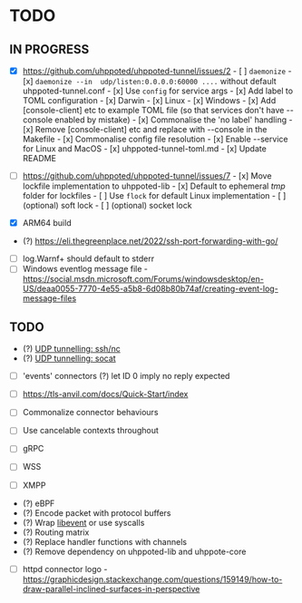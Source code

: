 # TODO

## IN PROGRESS

- [x] https://github.com/uhppoted/uhppoted-tunnel/issues/2
      - [ ] `daemonize`
            - [x] `daemonize --in  udp/listen:0.0.0.0:60000 ....` without default uhppoted-tunnel.conf
            - [x] Use `config` for service args
            - [x] Add label to TOML configuration
            - [x] Darwin
            - [x] Linux
            - [x] Windows
            - [x] Add [console-client] etc to example TOML file (so that services don't have --console enabled by mistake)
            - [x] Commonalise the 'no label' handling
            - [x] Remove [console-client] etc and replace with --console in the Makefile
            - [x] Commonalise config file resolution
            - [x] Enable --service for Linux and MacOS
      - [x] uhppoted-tunnel-toml.md
      - [x] Update README

- [ ] https://github.com/uhppoted/uhppoted-tunnel/issues/7
      - [x] Move lockfile implementation to uhppoted-lib
      - [x] Default to ephemeral _tmp_ folder for lockfiles
      - [ ] Use `flock` for default Linux implementation 
      - [ ] (optional) soft lock
      - [ ] (optional) socket lock

- [x] ARM64 build
- (?) https://eli.thegreenplace.net/2022/ssh-port-forwarding-with-go/
- [ ] log.Warnf+ should default to stderr
- [ ] Windows eventlog message file
      - https://social.msdn.microsoft.com/Forums/windowsdesktop/en-US/deaa0055-7770-4e55-a5b8-6d08b80b74af/creating-event-log-message-files

## TODO

- (?) [UDP tunnelling: ssh/nc](https://superuser.com/questions/53103/udp-traffic-through-ssh-tunnel)
- (?) [UDP tunnelling: socat](http://www.morch.com/2011/07/05/forwarding-snmp-ports-over-ssh-using-socat/)

- [ ] 'events' connectors
      (?) let ID 0 imply no reply expected
- [ ] https://tls-anvil.com/docs/Quick-Start/index

- [ ] Commonalize connector behaviours
- [ ] Use cancelable contexts throughout
- [ ] gRPC
- [ ] WSS
- [ ] XMPP

- (?) eBPF
- (?) Encode packet with protocol buffers
- (?) Wrap [libevent](https://libevent.org) or use syscalls
- (?) Routing matrix
- (?) Replace handler functions with channels
- (?) Remove dependency on uhppoted-lib and uhppote-core
- [ ] httpd connector logo
      - https://graphicdesign.stackexchange.com/questions/159149/how-to-draw-parallel-inclined-surfaces-in-perspective

